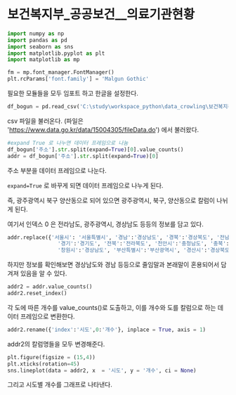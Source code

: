 # 보건복지부_공공보건__의료기관현황



```python
import numpy as np
import pandas as pd
import seaborn as sns
import matplotlib.pyplot as plt
import matplotlib as mp

fm = mp.font_manager.FontManager()
plt.rcParams['font.family'] = 'Malgun Gothic'

```



필요한 모듈들을 모두 임포트 하고 한글을 설정한다.



```python
df_bogun = pd.read_csv('C:\study\workspace_python\data_crowling\보건복지부_공공보건 의료기관 현황_2020.csv', encoding ='cp949')
```



csv 파일을 불러온다. (파일은 'https://www.data.go.kr/data/15004305/fileData.do') 에서 불러왔다.



```python
#expand True 로 나누면 데이터 프레임으로 나눔
df_bogun['주소'].str.split(expand=True)[0].value_counts()
addr = df_bogun['주소'].str.split(expand=True)[0]
```



주소 부분을 데이터 프레임으로 나눈다.

`expand=True`  로 바꾸게 되면 데이터 프레임으로 나누게 된다. 

즉, 광주광역시 북구 양산동으로 되어 있으면 광주광역시, 북구, 양산동으로 칼럼이 나뉘게 된다.

여기서 인덱스 0 은 전라남도, 광주광역시, 경상남도 등등의 정보를 담고 있다.



```python
addr.replace({'서울시': '서울특별시', '경남':'경상남도', '경북':'경상북도', '전남':'전라남도', 
                '경기':'경기도', '전북':'전라북도', '천안시':'충청남도', '충북':'충청북도', '충남':'충청남도',
                '창원시':'경상남도', '부산특별시':'부산광역시', '경산시':'경상북도', '대전시':'대전광역시'}, inplace = True)
```



하지만 정보를 확인해보면 경상남도와 경남 등등으로 줄임말과 본래말이 혼용되어서 담겨져 있음을 알 수 있다.



```python
addr2 = addr.value_counts()
addr2.reset_index()
```



각 도에 따른 개수를 value_counts()로 도출하고, 이를 개수와 도를 칼럼으로 하는 데이터 프레임으로 변환한다.



```python
addr2.rename({'index':'시도',0:'개수'}, inplace = True, axis = 1)
```



addr2의 칼럼명들을 모두 변경해준다.



```python
plt.figure(figsize = (15,4))
plt.xticks(rotation=45)
sns.lineplot(data = addr2, x  = '시도', y = '개수', ci = None)
```



그리고 시도별 개수를 그래프로 나타낸다.



